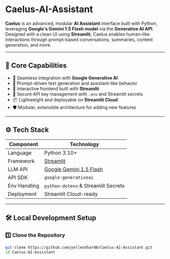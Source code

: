 # Caelus-AI-Assistant

**Caelus** is an advanced, modular **AI Assistant** interface built with Python, leveraging **Google's Gemini 1.5 Flash model** via the **Generative AI API**. Designed with a clean UI using **Streamlit**, Caelus enables human-like interactions through prompt-based conversations, summaries, content generation, and more.

---

## 🧠 Core Capabilities

- 🚀 Seamless integration with **Google Generative AI**
- 🧾 Prompt-driven text generation and assistant-like behavior
- 🧪 Interactive frontend built with **Streamlit**
- 🔐 Secure API key management with `.env` and Streamlit secrets
- 📦 Lightweight and deployable on **Streamlit Cloud**
- 🛡️ Modular, extensible architecture for adding new features

---

## ⚙️ Tech Stack

| Component       | Technology             |
|----------------|------------------------|
| Language        | Python 3.10+           |
| Framework       | [Streamlit](https://streamlit.io) |
| LLM API         | [Google Gemini 1.5 Flash](https://ai.google.dev/) |
| API SDK         | `google-generativeai`  |
| Env Handling    | `python-dotenv` & Streamlit Secrets |
| Deployment      | Streamlit Cloud-ready  |

---

## 🛠️ Local Development Setup

### 1️⃣ Clone the Repository

```bash
git clone https://github.com/yellendhar08/Caelus-AI-Assistant.git
cd Caelus-AI-Assistant
